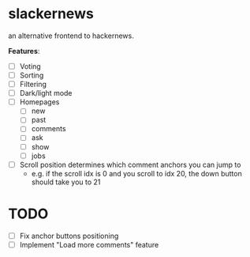 # slackernews

an alternative frontend to hackernews.

**Features**:

- [ ] Voting
- [ ] Sorting
- [ ] Filtering
- [ ] Dark/light mode
- [ ] Homepages 
   - [ ] new 
   - [ ] past 
   - [ ] comments 
   - [ ] ask 
   - [ ] show 
   - [ ] jobs
- [ ] Scroll position determines which comment anchors you can jump to
   - e.g. if the scroll idx is 0 and you scroll to idx 20, the down button should take you to 21

# TODO
- [ ] Fix anchor buttons positioning
- [ ] Implement "Load more comments" feature
